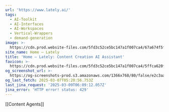 ```yaml
---
url: 'https://www.lately.ai/'
tags:
  - AI-Toolkit
  - AI-Interfaces
  - AI-Workspaces
  - Vertical-Wrappers
  - demand-generation
image: >-
  https://cdn.prod.website-files.com/5fd3c52ce5bc147a1f007ca4/67a674f5f0fae14770640d94_lately_meta_og_kately.png
site_name: Home – Lately
title: 'Home – Lately: Content Creation AI Assistant'
favicon: >-
  https://cdn.prod.website-files.com/5fd3c52ce5bc147a1f007ca4/5ffca620f69d7d0aa2818e70_Lately_Favicon_32px.png
og_screenshot_url: >-
  https://og-screenshots-prod.s3.amazonaws.com/1366x768/80/false/e2c3aa87f70260416f1a9860b840a0e86bf9e7f8f95aa74c8753177687f3f786.jpeg
og_last_fetch: 2025-03-07T05:20:56.753Z
last_jina_request: '2025-03-09T06:09:12.057Z'
jina_error: 'HTTP error! status: 429'
---
```

[[Content Agents]]

